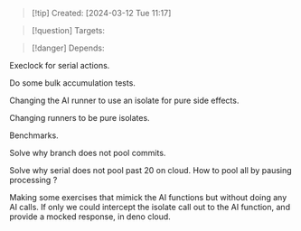 
>[!tip] Created: [2024-03-12 Tue 11:17]

>[!question] Targets: 

>[!danger] Depends: 

Execlock for serial actions.

Do some bulk accumulation tests.

Changing the AI runner to use an isolate for pure side effects.

Changing runners to be pure isolates.

Benchmarks.

Solve why branch does not pool commits.

Solve why serial does not pool past 20 on cloud.  How to pool all by pausing processing ?

Making some exercises that mimick the AI functions but without doing any AI calls.
	If only we could intercept the isolate call out to the AI function, and provide a mocked response, in deno cloud.